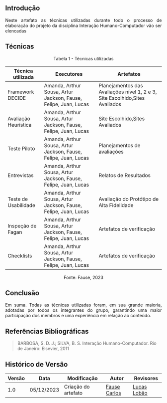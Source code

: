 
## Introdução

<div style="text-align: justify"> 
Neste artefato as técnicas utilizadas durante todo o processo de elaboração do projeto da disciplina Interação Humano-Computador vão ser elencadas

</div>

## Técnicas


<div style="text-align: center">
    <p>Tabela 1 - Técnicas utilizadas</p>
</div>

| Técnica utilizada | Executores      | Artefatos   |
| --------- | ---------- | --------------------------  |
| Framework DECIDE | Amanda, Arthur Sousa, Artur Jackson, Fause, Felipe, Juan, Lucas | Planejamentos das Avaliações nível 1, 2 e 3, Site Escolhido,Sites Avaliados  |
|Avaliação Heurística | Amanda, Arthur Sousa, Artur Jackson, Fause, Felipe, Juan, Lucas | Site Escolhido,Sites Avaliados  |
| Teste Piloto | Amanda, Arthur Sousa, Artur Jackson, Fause, Felipe, Juan, Lucas | Planejamentos de avaliações |
| Entrevistas | Amanda, Arthur Sousa, Artur Jackson, Fause, Felipe, Juan, Lucas | Relatos de Resultados  |
| Teste de Usabilidade | Amanda, Arthur Sousa, Artur Jackson, Fause, Felipe, Juan, Lucas | Avaliação do Protótipo de Alta Fidelidade  |
| Inspeção de Fagan | Amanda, Arthur Sousa, Artur Jackson, Fause, Felipe, Juan, Lucas | Artefatos de verificação |
| Checklists | Amanda, Arthur Sousa, Artur Jackson, Fause, Felipe, Juan, Lucas | Artefatos de verificação  |

<div style="text-align: center">
    <p>Fonte: Fause, 2023</p>
</div>



## Conclusão

<div style="text-align: justify"> 
Em suma. Todas as técnicas utilizadas foram, em sua grande maioria, adotadas por todos os integrantes do grupo, garantindo uma maior participação dos membros e uma experiência em relação ao conteúdo.
</div>


## Referências Bibliográficas

> BARBOSA, S. D. J.; SILVA, B. S. Interação Humano-Computador. Rio de Janeiro: Elsevier, 2011

## Histórico de Versão

| Versão | Data       | Modificação                             | Autor                         | Revisores                         |
| ------ | ---------- | --------------------------------------- | ----------------------------- | ----------------------------- |
|    1.0   |   05/12/2023   |   Criação do artefato |  [Fause Carlos](https://github.com/FauseSkyWalker)|[Lucas Lobão](https://github.com/lucaslobao-18)|

